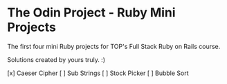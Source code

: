 # The Odin Project - Ruby Mini Projects

The first four mini Ruby projects for TOP's Full Stack Ruby on Rails course.

Solutions created by yours truly. :)

[x] Caeser Cipher
[ ] Sub Strings
[ ] Stock Picker
[ ] Bubble Sort

